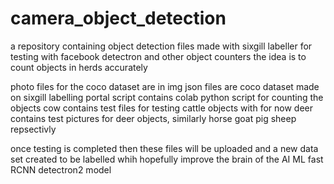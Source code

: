 # camera_object_detection
a repository containing object detection files made with sixgill labeller for testing with facebook detectron and other object counters the idea is to count objects in herds accurately

photo files for the coco dataset are in img
json files are coco dataset made on sixgill labelling portal
script contains colab python script for counting the objects
cow contains test files for testing cattle objects with for now
deer contains test pictures for deer objects, similarly horse goat pig sheep repsectivly

once testing is completed then these files will be uploaded and a new data set created to be labelled
whih hopefully improve the brain of the AI ML fast RCNN detectron2 model


